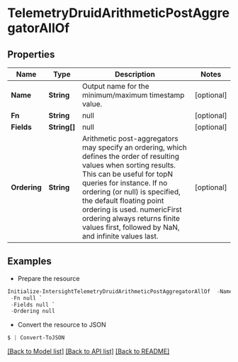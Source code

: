 # TelemetryDruidArithmeticPostAggregatorAllOf
## Properties

Name | Type | Description | Notes
------------ | ------------- | ------------- | -------------
**Name** | **String** | Output name for the minimum/maximum timestamp value. | [optional] 
**Fn** | **String** | null | [optional] 
**Fields** | **String[]** | null | [optional] 
**Ordering** | **String** | Arithmetic post-aggregators may specify an ordering, which defines the order of resulting values when sorting results. This can be useful for topN queries for instance. If no ordering (or null) is specified, the default floating point ordering is used. numericFirst ordering always returns finite values first, followed by NaN, and infinite values last. | [optional] 

## Examples

- Prepare the resource
```powershell
Initialize-IntersightTelemetryDruidArithmeticPostAggregatorAllOf  -Name null `
 -Fn null `
 -Fields null `
 -Ordering null
```

- Convert the resource to JSON
```powershell
$ | Convert-ToJSON
```

[[Back to Model list]](../README.md#documentation-for-models) [[Back to API list]](../README.md#documentation-for-api-endpoints) [[Back to README]](../README.md)

